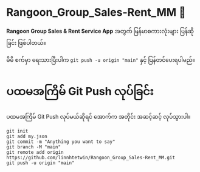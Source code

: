 # Rangoon_Group_Sales-Rent_MM  :page_with_curl:

**Rangoon Group Sales & Rent Service App** အတွက် မြန်မာစကားလုံးများ ပြန်ဆိုခြင်း ဖြစ်ပါတယ်။ 

မိမိ စက်မှာ ရေးသားပြီးပါက `git push -u origin "main"` နှင့် ပြန်တင်ပေးရပါမည်။

# ပထမအကြိမ် Git Push လုပ်ခြင်း

ပထမအကြိမ် Git Push လုပ်မယ်ဆိုရင် အောက်က အတိုင်း အဆင့်ဆင့် လုပ်သွားပါ။
```
git init
git add my.json
git commit -m "Anything you want to say"
git branch -M "main"
git remote add origin https://github.com/linnhtetwin/Rangoon_Group_Sales-Rent_MM.git
git push -u origin "main"
```
